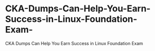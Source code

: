 # CKA-Dumps-Can-Help-You-Earn-Success-in-Linux-Foundation-Exam-
CKA Dumps Can Help You Earn Success in Linux Foundation Exam 
